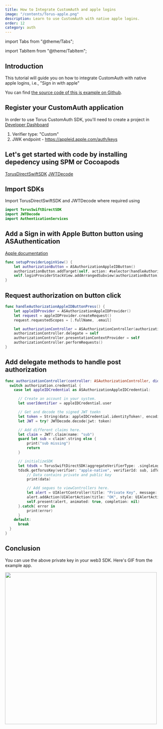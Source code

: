 ```yaml
---
title: How to Integrate CustomAuth and apple logins
image: "/contents/Torus-apple.png"
description: Learn to use CustomAuth with native apple logins.
order: 12
category: auth
---
```


import Tabs from "@theme/Tabs";

import TabItem from "@theme/TabItem";

## Introduction

This tutorial will guide you on how to integrate CustomAuth with native apple
logins, i.e., "Sign in with apple"

You can find
[the source code of this is example on Github](https://github.com/torusresearch/torus-apple-nativelogin-demo).

## Register your CustomAuth application

In order to use Torus CustomAuth SDK, you'll need to create a project in
[Developer Dashboard](https://developer.tor.us)

1. Verifier type: "Custom"
2. JWK endpoint - https://appleid.apple.com/auth/keys

## Let's get started with code by installing depedency using SPM or Cocoapods

[TorusDirectSwiftSDK](https://github.com/torusresearch/torus-direct-swift-sdk/)
[JWTDecode](https://github.com/auth0/JWTDecode.swift)

## Import SDKs

Import TorusDirectSwiftSDK and JWTDecode where required using

```swift
import TorusSwiftDirectSDK
import JWTDecode
import AuthenticationServices
```

## Add a Sign in with Apple Button button using ASAuthentication

[Apple documentation](https://developer.apple.com/documentation/authenticationservices/implementing_user_authentication_with_sign_in_with_apple)

```swift
func setupProviderLoginView() {
    let authorizationButton = ASAuthorizationAppleIDButton()
    authorizationButton.addTarget(self, action: #selector(handleAuthorizationAppleIDButtonPress), for: .touchUpInside)
    self.loginProviderStackView.addArrangedSubview(authorizationButton)
}
```

## Request authorization on button click

```swift
func handleAuthorizationAppleIDButtonPress() {
    let appleIDProvider = ASAuthorizationAppleIDProvider()
    let request = appleIDProvider.createRequest()
    request.requestedScopes = [.fullName, .email]

    let authorizationController = ASAuthorizationController(authorizationRequests: [request])
    authorizationController.delegate = self
    authorizationController.presentationContextProvider = self
    authorizationController.performRequests()
}
```

## Add delegate methods to handle post authorization

```swift
func authorizationController(controller: ASAuthorizationController, didCompleteWithAuthorization authorization: ASAuthorization) {
  switch authorization.credential {
    case let appleIDCredential as ASAuthorizationAppleIDCredential:

      // Create an account in your system.
      let userIdentifier = appleIDCredential.user

      // Get and decode the signed JWT toekn
      let token = String(data: appleIDCredential.identityToken!, encoding: .utf8)!
      let JWT = try? JWTDecode.decode(jwt: token)

      // Add different claims here.
      let claim = JWT?.claim(name: "sub")
      guard let sub = claim?.string else {
          print("sub missing")
          return
      }

      // initializeSDK
      let tdsdk = TorusSwiftDirectSDK(aggregateVerifierType: .singleLogin, aggregateVerifierName: "apple-native", subVerifierDetails: [], network: .ROPSTEN, loglevel: .error)
      tdsdk.getTorusKey(verifier: "apple-native", verifierId: sub, idToken: token).done{ data in
          // Data contains private and public key
          print(data)

          // Add segues to viewControllers here.
          let alert = UIAlertController(title: "Private Key", message: data["privateKey"] as? String, preferredStyle: UIAlertController.Style.alert)
          alert.addAction(UIAlertAction(title: "OK", style: UIAlertAction.Style.default, handler: nil))
          self.present(alert, animated: true, completion: nil)
      }.catch{ error in
          print(error)
      }
    default:
      break
  }
}
```

## Conclusion

You can use the above private key in your web3 SDK. Here's GIF from the example app.

<img src="/contents/torus-apple-native.gif" dynsrc="/contents/torus-apple-native.gif" loop="infinite" height="500"/>
